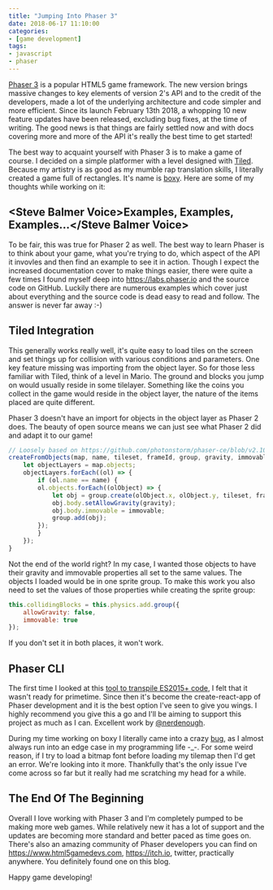 ```yaml
---
title: "Jumping Into Phaser 3"
date: 2018-06-17 11:10:00
categories:
- [game development]
tags:
- javascript
- phaser
---
```


<a href="https://phaser.io" target="_blank" rel="nofollow noopener noreferrer">Phaser 3</a> is a popular HTML5 game framework. The new version brings massive changes to key elements of version 2's API and to the credit of the developers, made a lot of the underlying architecture and code simpler and more efficient. Since its launch February 13th 2018, a whopping 10 new feature updates have been released, excluding bug fixes, at the time of writing. The good news is that things are fairly settled now and with docs covering more and more of the API it's really the best time to get started!

The best way to acquaint yourself with Phaser 3 is to make a game of course. I decided on a simple platformer with a level designed with <a href="https://www.mapeditor.org" target="_blank" rel="nofollow noopener noreferrer">Tiled</a>. Because my artistry is as good as my mumble rap translation skills, I literally created a game full of rectangles. It's name is <a href="https://github.com/msanatan/boxy" target="_blank" rel="nofollow noopener noreferrer">boxy</a>. Here are some of my thoughts while working on it:

## &lt;Steve Balmer Voice&gt;Examples, Examples, Examples...&lt;/Steve Balmer Voice&gt;

To be fair, this was true for Phaser 2 as well. The best way to learn Phaser is to think about your game, what you're trying to do, which aspect of the API it invovles and then find an example to see it in action. Though I expect the increased documentation cover to make things easier, there were quite a few times I found myself deep into <a href="https://labs.phaser.io" target="_blank" rel="nofollow noopener noreferrer">https://labs.phaser.io</a> and the source code on GitHub. Luckily there are numerous examples which cover just about everything and the source code is dead easy to read and follow. The answer is never far away :-)

## Tiled Integration

This generally works really well, it's quite easy to load tiles on the screen and set things up for collision with various conditions and parameters. One key feature missing was importing from the object layer. So for those less familiar with Tiled, think of a level in Mario. The ground and blocks you jump on would usually reside in some tilelayer. Something like the coins you collect in the game would reside in the object layer, the nature of the items placed are quite different.

Phaser 3 doesn't have an import for objects in the object layer as Phaser 2 does. The beauty of open source means we can just see what Phaser 2 did and adapt it to our game!

```javascript
// Loosely based on https://github.com/photonstorm/phaser-ce/blob/v2.10.5/src/tilemap/Tilemap.js#L379
createFromObjects(map, name, tileset, frameId, group, gravity, immovable) {
    let objectLayers = map.objects;
    objectLayers.forEach((ol) => {
        if (ol.name == name) {
        ol.objects.forEach((olObject) => {
            let obj = group.create(olObject.x, olObject.y, tileset, frameId);
            obj.body.setAllowGravity(gravity);
            obj.body.immovable = immovable;
            group.add(obj);
        });
        }
    });
}
```

Not the end of the world right? In my case, I wanted those objects to have their gravity and immovable properties all set to the same values. The objects I loaded would be in one sprite group. To make this work you also need to set the values of those properties while creating the sprite group:

```javascript
this.collidingBlocks = this.physics.add.group({
    allowGravity: false,
    immovable: true
});
```

If you don't set it in both places, it won't work.

## Phaser CLI

The first time I looked at this [tool to transpile ES2015+ code](/blog/2017/11/06/phaser-es2015-and-breakout), I felt that it wasn't ready for primetime. Since then it's become the create-react-app of Phaser development and it is the best option I've seen to give you wings. I highly recommend you give this a go and I'll be aiming to support this project as much as I can. Excellent work by <a href="https://github.com/nerdenough" target="_blank" rel="nofollow noopener noreferrer">@nerdenough</a>.

During my time working on boxy I literally came into a crazy <a href="https://github.com/phaser-cli/phaser-cli/issues/16" target="_blank" rel="nofollow noopener noreferrer">bug</a>, as I almost always run into an edge case in my programming life -_-. For some weird reason, if I try to load a bitmap font before loading my tilemap then I'd get an error. We're looking into it more. Thankfully that's the only issue I've come across so far but it really had me scratching my head for a while.

## The End Of The Beginning

Overall I love working with Phaser 3 and I'm completely pumped to be making more web games. While relatively new it has a lot of support and the updates are becoming more standard and better paced as time goes on. There's also an amazing community of Phaser developers you can find on <a href="https://www.html5gamedevs.com" target="_blank" rel="nofollow noopener noreferrer">https://www.html5gamedevs.com</a>, <a href="https://itch.io" target="_blank" rel="nofollow noopener noreferrer">https://itch.io</a>, twitter, practically anywhere. You definitely found one on this blog.

Happy game developing!
